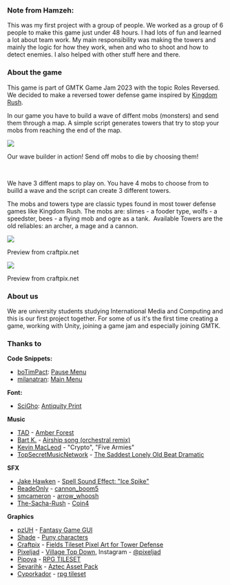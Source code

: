 <h3>Note from Hamzeh:</h3>
<p>This was my first project with a group of people. We worked as a group of 6 people to make this game just under 48 hours. I had lots of fun and learned a lot about team work. My main responsibility was making the towers and mainly the logic for how they work, when and who to shoot and how to detect enemies.  I also helped with other stuff here and there.</p>


<h3>About the game</h3>
<p>This game is part of GMTK Game Jam 2023 with the topic Roles Reversed. We decided to make a reversed&nbsp;tower defense game inspired by <a href="https://www.kingdomrush.com" target="_blank">Kingdom Rush</a>.&nbsp;</p>
<p>In our game you have to build a wave of diffent mobs (monsters) and send them through a map. A simple script generates towers that try to stop your mobs from reaching the end of the map.&nbsp;</p>
<p><img src="https://img.itch.zone/aW1nLzEyNzQ4MDMyLnBuZw==/original/X3OmoL.png"></p>
<figcaption>Our wave builder in action! Send off mobs to die by choosing them!</figcaption>
<p><br></p>
<p>We have 3 diffent maps to play on. You have 4 mobs to choose from to builld a wave and the script can create 3 different towers.&nbsp;</p>
<p>The mobs and towers type are classic types found in most tower defense games like Kingdom Rush. The mobs are: slimes - a fooder type, wolfs - a speedster, bees - a flying mob and ogre as a tank.&nbsp; Available Towers are the old reliables: an archer, a mage and a cannon.&nbsp;</p>
<p><a href="https://craftpix.net/freebies/free-field-enemies-pixel-art-for-tower-defense/" target="_blank"><img src="https://img.itch.zone/aW1nLzEyNzE5NjYyLmpwZw==/original/0rfANw.jpg"></a></p>
<figcaption>Preview from craftpix.net<br></figcaption>
<p><a href="https://craftpix.net/freebies/free-archer-towers-pixel-art-for-tower-defense/" target="_blank"><img src="https://img.itch.zone/aW1nLzEyNzE5NjkzLmpwZw==/original/F1sIIH.jpg"></a><br></p>
<figcaption>Preview from craftpix.net</figcaption>
<h3>About us</h3>
<p>We are university students studying International Media and Computing and this is&nbsp;our first project together. For some of us it's the first time creating a game, working with Unity, joining a game jam and especially joining GMTK.&nbsp;</p>
<h3>Thanks to</h3>
<p><strong>Code Snippets:</strong></p>
<p></p>
<ul><li><a href="https://github.com/boTimPact">boTimPact</a>:&nbsp;<a href="https://github.com/ChariotGames/Minigame" target="_blank">Pause Menu</a></li><li><a href="https://github.com/milanatran">milanatran</a>:&nbsp;<a href="https://github.com/ChariotGames/Minigame" target="_blank">Main Menu</a><span></span></li></ul>
<p><strong>Font:</strong></p>
<ul><li><a href="https://ninjikin.itch.io">SciGho</a>:&nbsp;<a href="https://ninjikin.itch.io/font-antiquity-script" target="_blank">Antiquity Print</a><span></span></li></ul>
<p><strong>Music</strong></p>
<ul><li><a href="https://opengameart.org/users/tad">TAD</a>&nbsp;-&nbsp;<a href="https://opengameart.org/content/amber-forest" target="_blank">Amber Forest</a></li><li><a href="http://opengameart.org/user/1" target="_blank">Bart K.</a> -&nbsp;<a href="https://opengameart.org/content/airship-song-orchestral-remix" target="_blank">Airship song (orchestral remix)</a></li><li><a href="https://incompetech.com/music/royalty-free/music.html" target="_blank">Kevin MacLeod</a><span></span>&nbsp;- "Crypto", "Five Armies"<span></span></li><li><a href="https://pixabay.com/de/users/topsecretmusicnetwork-12308952/" target="_blank">TopSecretMusicNetwork</a> - <a href="https://pixabay.com/de/music/videospiele-the-saddest-lonely-old-beat-dramatic-85-bpm-10590/" target="_blank">The Saddest Lonely Old Beat Dramatic</a></li></ul>
<p><strong>SFX</strong></p>
<ul><li><a href="https://www.youtube.com/@JakeHawken" id="header" class="yt-simple-endpoint style-scope ytd-video-description-infocards-section-renderer"></a><a href="https://www.youtube.com/@JakeHawken" id="header" class="yt-simple-endpoint style-scope ytd-video-description-infocards-section-renderer">Jake Hawken</a>&nbsp;-&nbsp;<a href="https://www.youtube.com/watch?v=Pp8NKtmmU4E" target="_blank">Spell Sound Effect: "Ice Spike"</a>&nbsp;</li><li><a href="https://freesound.org/people/ReadeOnly/">ReadeOnly</a>&nbsp;<span></span>-&nbsp;<a href="https://freesound.org/people/ReadeOnly/sounds/186945/#">cannon_boom5</a></li><li><a href="https://freesound.org/people/smcameron/">smcameron</a>&nbsp;-&nbsp;<a href="https://freesound.org/people/smcameron/sounds/50773/#">arrow_whoosh</a></li><li><a href="https://freesound.org/people/The-Sacha-Rush/">The-Sacha-Rush</a>&nbsp;-&nbsp;<a href="https://freesound.org/people/The-Sacha-Rush/sounds/336933/#">Coin4</a>&nbsp;</li></ul>
<p><strong>Graphics</strong></p>
<ul><li><a href="https://pzuh.itch.io/" target="_blank">pzUH</a>&nbsp;- <a href="https://pzuh.itch.io/free-fantasy-game-gui" class="anchor-1X4H4q anchorUnderlineOnHover-wiZFZ_" rel="noreferrer noopener" target="_blank" title="https://pzuh.itch.io/free-fantasy-game-gui" role="button" tabindex="0">Fantasy Game GUI</a></li><li><a href="https://merchant-shade.itch.io/">Shade</a>&nbsp;- <a href="https://merchant-shade.itch.io/16x16-puny-characters" target="_blank">Puny characters</a></li><li><a href="https://craftpix.net" target="_blank">Craftpix</a> -&nbsp;<a href="https://craftpix.net/freebies/free-fields-tileset-pixel-art-for-tower-defense/" target="_blank">Fields Tileset Pixel Art for Tower Defense</a></li><li><a href="https://pixeljad.itch.io" target="_blank">Pixeljad</a> - <a href="https://pixeljad.itch.io/villagetopdown" target="_blank">Village Top Down</a>, Instagram -&nbsp;<a href="https://www.instagram.com/pixeljad/" target="_blank">@pixeljad</a><span></span><span></span></li><li><a href="https://pipoya.itch.io/">Pipoya</a>&nbsp;-&nbsp;<a href="https://pipoya.itch.io/pipoya-rpg-tileset-32x32" target="_blank">RPG TILESET</a>&nbsp;</li><li><a href="https://sevarihk.itch.io/">Sevarihk</a>&nbsp;-&nbsp;<a href="https://sevarihk.itch.io/aztec-asset-pack" target="_blank">Aztec Asset Pack</a></li><li><a href="https://cypor.itch.io/">Cyporkador</a>&nbsp;-&nbsp;<a href="https://cypor.itch.io/12x12-rpg-tileset" target="_blank">rpg tileset</a><span></span><span></span><span></span><span></span></li></ul>
<p><br></p>
